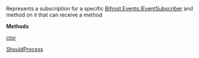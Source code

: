 Represents a subscription for a specific [Bifrost.Events.IEventSubscriber](Bifrost.Events.IEventSubscriber) and method on it that can receive a method

**Methods**

[ctor](Bifrost.Events.EventSubscription.ctor)


[ShouldProcess](Bifrost.Events.EventSubscription.ShouldProcess)
